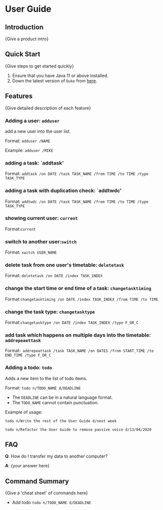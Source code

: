 # User Guide

## Introduction

{Give a product intro}

## Quick Start

{Give steps to get started quickly}

1. Ensure that you have Java 11 or above installed.
2. Down the latest version of `Duke` from [here](http://link.to/duke).

## Features 

{Give detailed description of each feature}

### Adding a user: `adduser`

add a new user into the user list.

Format: `adduser /NAME`

Example: `adduser /MIKE`

### adding a task: `addtask'

Format: `addtask /on DATE /task TASK_NAME /from TIME /to TIME /type TASK_TYPE`

### adding a task with duplication check: `addtwdc'

Format: `addtwdc /on DATE /task TASK_NAME /from TIME /to TIME /type TASK_TYPE`

### showing current user: `current`

Format:`current`

### switch to another user:`switch`

Format: `switch USER_NAME`

### delete task from one user's timetable: `deletetask`

Format: `deletetask /on DATE /index TASK_INDEX`

### change the start time or end time of a task: `changetasktiming`

Format:`changetasktiming /on DATE /index TASK_INDEX /from TIME /to TIME`

### change the task type: `changetasktype`

Format:`changetasktype /on DATE /index TASK_INDEX /type F_OR_C`

### add task which happens on multiple days into the timetable: `addrepeaettask`

Format:` addrepeattask /task TASK_NAME /on DATES /from START_TIME /to END_TIME /type F_OR_C`

### Adding a todo: `todo`
Adds a new item to the list of todo items.

Format: `todo n/TODO_NAME d/DEADLINE`

* The `DEADLINE` can be in a natural language format.
* The `TODO_NAME` cannot contain punctuation.  

Example of usage: 

`todo n/Write the rest of the User Guide d/next week`

`todo n/Refactor the User Guide to remove passive voice d/13/04/2020`

## FAQ

**Q**: How do I transfer my data to another computer? 

**A**: {your answer here}

## Command Summary

{Give a 'cheat sheet' of commands here}

* Add todo `todo n/TODO_NAME d/DEADLINE`
